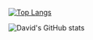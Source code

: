 [![Top Langs](https://github-readme-stats.vercel.app/api/top-langs/?username=DCull1984)](https://github.com/DCull1984/github-readme-stats)

![David's GitHub stats](https://github-readme-stats.vercel.app/api?username=DCull1984&show_icons=true&theme=nightowl)
